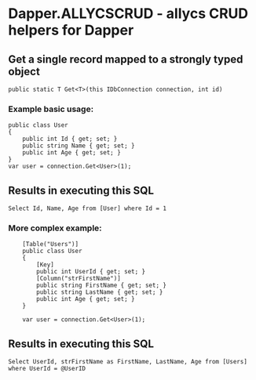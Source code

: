 # Dapper.ALLYCSCRUD - allycs CRUD helpers for Dapper

 ## Get a single record mapped to a strongly typed object
`
 public static T Get<T>(this IDbConnection connection, int id)
`
 ### Example basic usage:
```
public class User
{
    public int Id { get; set; }
    public string Name { get; set; }
    public int Age { get; set; }
} 
var user = connection.Get<User>(1);  
 ```    
## Results in executing this SQL

`Select Id, Name, Age from [User] where Id = 1 `
### More complex example:
```
    [Table("Users")]
    public class User
    {
        [Key]
        public int UserId { get; set; }
        [Column("strFirstName")]
        public string FirstName { get; set; }
        public string LastName { get; set; }
        public int Age { get; set; }
    }
    
    var user = connection.Get<User>(1);  
```
## Results in executing this SQL
`
Select UserId, strFirstName as FirstName, LastName, Age from [Users] where UserId = @UserID
`
